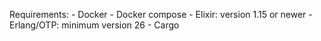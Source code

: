 Requirements:
	- Docker
	- Docker compose
	- Elixir: version 1.15 or newer
	- Erlang/OTP: minimum version 26
	- Cargo
